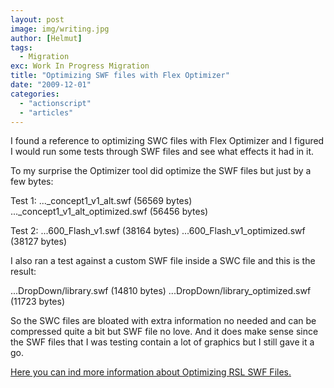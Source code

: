 ```yaml
---
layout: post
image: img/writing.jpg
author: [Helmut]
tags:
  - Migration
exc: Work In Progress Migration
title: "Optimizing SWF files with Flex Optimizer"
date: "2009-12-01"
categories: 
  - "actionscript"
  - "articles"
---
```


I found a reference to optimizing SWC files with Flex Optimizer and I figured I would run some tests through SWF files and see what effects it had in it.

To my surprise the Optimizer tool did optimize the SWF files but just by a few bytes:

Test 1: ...\_concept1\_v1\_alt.swf (56569 bytes) ...\_concept1\_v1\_alt\_optimized.swf (56456 bytes)

Test 2: ...600\_Flash\_v1.swf (38164 bytes) ...600\_Flash\_v1\_optimized.swf (38127 bytes)

I also ran a test against a custom SWF file inside a SWC file and this is the result:

...DropDown/library.swf (14810 bytes) ...DropDown/library\_optimized.swf (11723 bytes)

So the SWC files are bloated with extra information no needed and can be compressed quite a bit but SWF file no love. And it does make sense since the SWF files that I was testing contain a lot of graphics but I still gave it a go.

[Here you can ind more information about Optimizing RSL SWF Files.](http://livedocs.adobe.com/flex/3/html/help.html?content=rsl_07.html)
